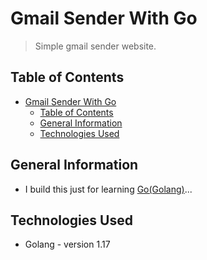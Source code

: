 # Gmail Sender With Go
> Simple gmail sender website.

## Table of Contents
- [Gmail Sender With Go](#gmail-sender-with-go)
  - [Table of Contents](#table-of-contents)
  - [General Information](#general-information)
  - [Technologies Used](#technologies-used)
<!-- * [License](#license) -->


## General Information
- I build this just for learning [Go(Golang)](https://go.dev/)...

## Technologies Used
- Golang - version 1.17
